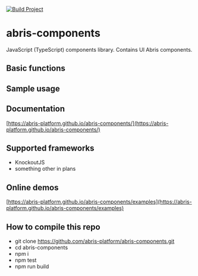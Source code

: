 [![Build Project](https://github.com/abris-platform/abris-components/actions/workflows/webpack.yml/badge.svg)](https://github.com/abris-platform/abris-components/actions/workflows/webpack.yml)

# abris-components
JavaScript (TypeScript) components library. Contains UI Abris components.

## Basic functions

## Sample usage

## Documentation
[https://abris-platform.github.io/abris-components/](https://abris-platform.github.io/abris-components/)

## Supported frameworks
- KnockoutJS
- something other in plans

## Online demos
[https://abris-platform.github.io/abris-components/examples](https://abris-platform.github.io/abris-components/examples)

## How to compile this repo
 - git clone https://github.com/abris-platform/abris-components.git
 - cd abris-components
 - npm i
 - npm test
 - npm run build
